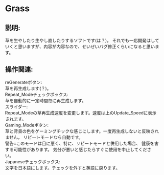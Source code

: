 
# Grass

## 説明:
草を生やしたり生やし直したりするソフトです(は？)。
それでも一応開発はしていくと思いますが、内容が内容なので、せいぜいバグ修正くらいになると思います。


## 操作関連:
reGenerateボタン:<br>草を再生成します(？)。<br>
Repeat_Modeチェックボックス:<br>草を自動的に一定時間毎に再生成します。<br>
スライダー:<br>Repeat_Modeの草再生成速度を変更します。速度は上のUpdate_Speedに表示されます。<br>
Gaming_Modeボタン:<br>草と背景の色をゲーミングチックな感じにします。一度再生成しないと反映されません。
リピートモードなら自動です。<br>
警告::このモードは目に悪く、特に、リピートモードと併用した場合、
健康を害する可能性があります。
気分が悪いと感じたらすぐに使用を中止してください。<br>
Japaneseチェックボックス:<br>文字を日本語にします。チェックを外すと英語に戻ります。<br>
